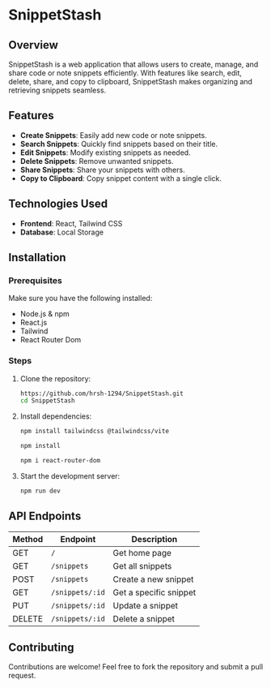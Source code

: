 # SnippetStash

## Overview
SnippetStash is a web application that allows users to create, manage, and share code or note snippets efficiently. With features like search, edit, delete, share, and copy to clipboard, SnippetStash makes organizing and retrieving snippets seamless.

## Features
- **Create Snippets**: Easily add new code or note snippets.
- **Search Snippets**: Quickly find snippets based on their title.
- **Edit Snippets**: Modify existing snippets as needed.
- **Delete Snippets**: Remove unwanted snippets.
- **Share Snippets**: Share your snippets with others.
- **Copy to Clipboard**: Copy snippet content with a single click.

## Technologies Used
- **Frontend**: React, Tailwind CSS
- **Database**: Local Storage
  
## Installation

### Prerequisites
Make sure you have the following installed:
- Node.js & npm
- React.js
- Tailwind
- React Router Dom

### Steps
1. Clone the repository:
   ```sh
   https://github.com/hrsh-1294/SnippetStash.git
   cd SnippetStash
   ```
2. Install dependencies:
   ```sh
   npm install tailwindcss @tailwindcss/vite
   ```
   ```sh
   npm install
   ```
   ```sh
   npm i react-router-dom
   ```
3. Start the development server:
   ```sh
   npm run dev
   ```


## API Endpoints
| Method | Endpoint           | Description             |
|--------|-------------------|-------------------------|
| GET    | `/`               | Get home page          |
| GET    | `/snippets`       | Get all snippets       |
| POST   | `/snippets`       | Create a new snippet   |
| GET    | `/snippets/:id`   | Get a specific snippet |
| PUT    | `/snippets/:id`   | Update a snippet      |
| DELETE | `/snippets/:id`   | Delete a snippet      |

## Contributing
Contributions are welcome! Feel free to fork the repository and submit a pull request.
